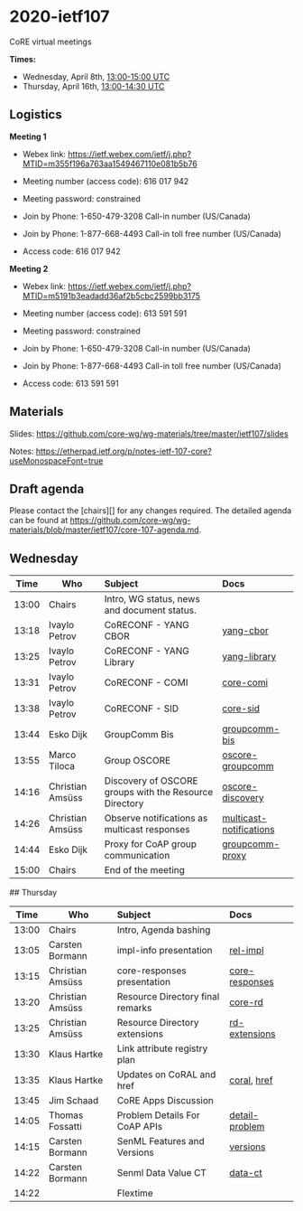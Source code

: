 # 2020-ietf107

CoRE virtual meetings

**Times:** 
* Wednesday, April 8th, [13:00-15:00 UTC](https://www.timeanddate.com/worldclock/fixedtime.html?msg=CoRE+Meeting&iso=20200408T13)
* Thursday, April 16th, [13:00-14:30 UTC](https://www.timeanddate.com/worldclock/fixedtime.html?msg=CoRE+Meeting&iso=20200416T13&p1=%3A&ah=2)

## Logistics

**Meeting 1**
  * Webex link: https://ietf.webex.com/ietf/j.php?MTID=m355f196a763aa1549467110e081b5b76
  * Meeting number (access code): 616 017 942
  * Meeting password: constrained

  * Join by Phone: 1-650-479-3208 Call-in number (US/Canada)
  * Join by Phone: 1-877-668-4493 Call-in toll free number (US/Canada)
  * Access code: 616 017 942
 
**Meeting 2**
  * Webex link: https://ietf.webex.com/ietf/j.php?MTID=m5191b3eadadd36af2b5cbc2599bb3175
  * Meeting number (access code): 613 591 591
  * Meeting password: constrained

  * Join by Phone: 1-650-479-3208 Call-in number (US/Canada)
  * Join by Phone: 1-877-668-4493 Call-in toll free number (US/Canada)
  * Access code: 613 591 591
  
## Materials

Slides: <https://github.com/core-wg/wg-materials/tree/master/ietf107/slides> 

Notes: <https://etherpad.ietf.org/p/notes-ietf-107-core?useMonospaceFont=true>

## Draft agenda

Please contact the [chairs][] for any changes required. The detailed agenda can be found at <https://github.com/core-wg/wg-materials/blob/master/ietf107/core-107-agenda.md>.


## Wednesday

| Time  | Who              | Subject                                                | Docs                                               |
| ----- | ---------------- |:------------------------------------------------------ |:-------------------------------------------------- |
| 13:00 | Chairs           | Intro, WG status, news and document status.            |                                                    |
| 13:18 | Ivaylo Petrov    | CoRECONF - YANG CBOR                                   | [yang-cbor][yang-cbor]                             |
| 13:25 | Ivaylo Petrov    | CoRECONF - YANG Library                                | [yang-library][yang-library]                       |
| 13:31 | Ivaylo Petrov    | CoRECONF - COMI                                        | [core-comi][core-comi]                             |
| 13:38 | Ivaylo Petrov    | CoRECONF - SID                                         | [core-sid][core-sid]                               |
| 13:44 | Esko Dijk        | GroupComm Bis                                          | [groupcomm-bis][groupcomm-bis]                     |
| 13:55 | Marco Tiloca     | Group OSCORE                                           | [oscore-groupcomm][oscore-groupcomm]               |
| 14:16 | Christian Amsüss | Discovery of OSCORE groups with the Resource Directory | [oscore-discovery][oscore-discovery]               |
| 14:26 | Christian Amsüss | Observe notifications as multicast responses           | [multicast-notifications][multicast-notifications] |
| 14:44 | Esko Dijk        | Proxy for CoAP group communication                     | [groupcomm-proxy][groupcomm-proxy]                 |
| 15:00 | Chairs           | End of the meeting                                     |                                                    |

[yang-cbor]: https://tools.ietf.org/html/draft-ietf-core-yang-cbor-12
[yang-library]: https://tools.ietf.org/html/draft-ietf-core-yang-library-01
[core-comi]: https://tools.ietf.org/html/draft-ietf-core-comi-09
[core-sid]: https://tools.ietf.org/html/draft-ietf-core-sid-11
[groupcomm-bis]: https://tools.ietf.org/html/draft-ietf-core-groupcomm-bis-00
[oscore-groupcomm]: https://tools.ietf.org/html/draft-ietf-core-oscore-groupcomm-08
[oscore-discovery]: https://tools.ietf.org/html/draft-tiloca-core-oscore-discovery-05
[multicast-notifications]: https://tools.ietf.org/html/draft-tiloca-core-observe-multicast-notifications-02
[groupcomm-proxy]: https://tools.ietf.org/html/draft-tiloca-core-groupcomm-proxy-00


## Thursday

| Time  | Who              | Subject                          | Docs                             |
| ----- | ---------------- |:-------------------------------- |:-------------------------------- |
| 13:00 | Chairs           | Intro, Agenda bashing            |                                  |
| 13:05 | Carsten Bormann  | impl-info presentation           | [rel-impl][rel-impl]             |
| 13:15 | Christian Amsüss | core-responses presentation      | [core-responses][core-responses] |
| 13:20 | Christian Amsüss | Resource Directory final remarks | [core-rd][core-rd]               |
| 13:25 | Christian Amsüss | Resource Directory extensions    | [rd-extensions][rd-extensions]   |
| 13:30 | Klaus Hartke     | Link attribute registry plan     |                                  |
| 13:35 | Klaus Hartke     | Updates on CoRAL and href        | [coral][coral], [href][href]     |
| 13:45 | Jim Schaad       | CoRE Apps Discussion             |                                  |
| 14:05 | Thomas Fossatti  | Problem Details For CoAP APIs    | [detail-problem][detail-problem] |
| 14:15 | Carsten Bormann  | SenML Features and Versions      | [versions][versions]             |
| 14:22 | Carsten Bormann  | Senml Data Value CT              | [data-ct][data-ct]               |
| 14:22 |                  | Flextime                         |                                  |

[rel-impl]: https://tools.ietf.org/html/draft-bormann-t2trg-rel-impl-01
[core-responses]: https://tools.ietf.org/html/draft-bormann-core-responses-00
[core-rd]: https://tools.ietf.org/html/draft-ietf-core-resource-directory-24
[rd-extensions]: https://tools.ietf.org/html/draft-amsuess-core-resource-directory-extensions-03
[coral]: https://tools.ietf.org/html/draft-ietf-core-coral
[href]: https://tools.ietf.org/html/draft-ietf-core-href
[detail-problem]: https://tools.ietf.org/html/draft-fossati-core-coap-problem-02 
[versions]: https://tools.ietf.org/html/draft-bormann-core-senml-versions-01
[data-ct]: https://tools.ietf.org/html/draft-ietf-core-senml-data-ct-01
